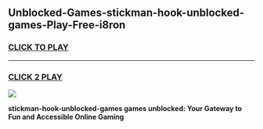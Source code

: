 
## Unblocked-Games-stickman-hook-unblocked-games-Play-Free-i8ron
<h3>
<a href="https://premium76.site?title=stickman-hook-unblocked-games&ref=15A">CLICK TO PLAY</a></h3>
<hr>

<h3>
<a href="https://premium76.site?title=stickman-hook-unblocked-games&ref=15A">CLICK 2 PLAY</a>
  
</h3>

<a href="https://premium76.site?title=stickman-hook-unblocked-games&ref=15A"><img src="https://clearcache.store/games.png"></a>


**stickman-hook-unblocked-games games unblocked: Your Gateway to Fun and Accessible Online Gaming**
